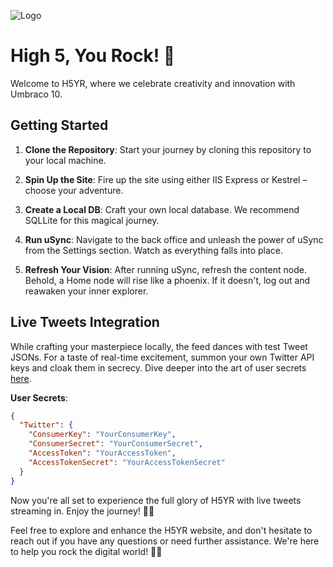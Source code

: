 
![Logo](https://avatars.githubusercontent.com/u/46427756?s=48&v=4)
# High 5, You Rock! 🤘

Welcome to H5YR, where we celebrate creativity and innovation with Umbraco 10.

## Getting Started

1. **Clone the Repository**: Start your journey by cloning this repository to your local machine.

2. **Spin Up the Site**: Fire up the site using either IIS Express or Kestrel – choose your adventure.

3. **Create a Local DB**: Craft your own local database. We recommend SQLLite for this magical journey.

4. **Run uSync**: Navigate to the back office and unleash the power of uSync from the Settings section. Watch as everything falls into place.

5. **Refresh Your Vision**: After running uSync, refresh the content node. Behold, a Home node will rise like a phoenix. If it doesn't, log out and reawaken your inner explorer.

## Live Tweets Integration

While crafting your masterpiece locally, the feed dances with test Tweet JSONs. For a taste of real-time excitement, summon your own Twitter API keys and cloak them in secrecy. Dive deeper into the art of user secrets [here](https://skrift.io/issues/tell-me-all-your-secrets/).

**User Secrets**:

```json
{
  "Twitter": {
    "ConsumerKey": "YourConsumerKey",
    "ConsumerSecret": "YourConsumerSecret",
    "AccessToken": "YourAccessToken",
    "AccessTokenSecret": "YourAccessTokenSecret"
  }
}
```

Now you're all set to experience the full glory of H5YR with live tweets streaming in. Enjoy the journey! 🚀✨

Feel free to explore and enhance the H5YR website, and don't hesitate to reach out if you have any questions or need further assistance. We're here to help you rock the digital world! 🤘🌟